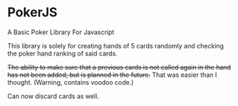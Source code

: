 # PokerJS
A Basic Poker Library For Javascript

This library is solely for creating hands of 5 cards randomly and checking the poker hand ranking of said cards.

~~The ability to make sure that a previous cards is not called again in the hand has not been added, but is planned in the future.~~
That was easier than I thought. (Warning, contains voodoo code.)

Can now discard cards as well.